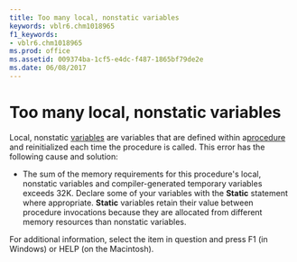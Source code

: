 ```yaml
---
title: Too many local, nonstatic variables
keywords: vblr6.chm1018965
f1_keywords:
- vblr6.chm1018965
ms.prod: office
ms.assetid: 009374ba-1cf5-e4dc-f487-1865bf79de2e
ms.date: 06/08/2017
---
```



# Too many local, nonstatic variables

Local, nonstatic [variables](vbe-glossary.md) are variables that are defined within a[procedure](vbe-glossary.md) and reinitialized each time the procedure is called. This error has the following cause and solution:



- The sum of the memory requirements for this procedure's local, nonstatic variables and compiler-generated temporary variables exceeds 32K. Declare some of your variables with the **Static** statement where appropriate. **Static** variables retain their value between procedure invocations because they are allocated from different memory resources than nonstatic variables.
    

For additional information, select the item in question and press F1 (in Windows) or HELP (on the Macintosh).

